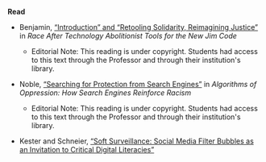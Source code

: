 **Read**

- Benjamin, [“Introduction” and “Retooling Solidarity, Reimagining Justice”](https://www.ruhabenjamin.com/race-after-technology) in *Race After Technology
Abolitionist Tools for the New Jim Code*
    - Editorial Note: This reading is under copyright. Students had access to this text through the Professor and through their institution's library.

- Noble, [“Searching for Protection from Search Engines”](https://nyupress.org/9781479837243/algorithms-of-oppression/) in *Algorithms of Oppression: How Search Engines Reinforce Racism*
    - Editorial Note: This reading is under copyright. Students had access to this text through the Professor and through their institution's library.
  
- Kester and Schneier, [“Soft Surveillance: Social Media Filter Bubbles as an Invitation to Critical Digital Literacies”](https://cuny.manifoldapp.org/read/soft-surveillance-social-media-filter-bubbles-as-an-invitation-to-critical-digital-literacies-d6b87cdb-9c15-4b09-8ff6-8c7d45d05722/section/179a3c05-6781-41ea-a931-1039800e00ee)
